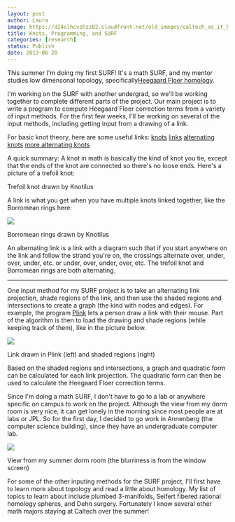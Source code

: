 ```yaml
---
layout: post
author: Laura
image: https://d24slhcvzhzz82.cloudfront.net/old_images/caltech_as_it_happens/6a0105349b8251970b01901d8b1589970b.png
title: Knots, Programming, and SURF 
categories: [research]
status: Publish
date: 2013-06-20
---
```



This summer I'm doing my first SURF! It's a math SURF, and my mentor studies low dimensonal topology, specifically[Heegaard Floer homology](https://en.wikipedia.org/wiki/Floer_homology#Heegaard_Floer_homology).

 I'm working on the SURF with another undergrad, so we'll be working 
together to complete different parts of the project. Our main project is to write a 
program to compute Heegaard Floer correction terms from a variety of 
input methods. For the first few weeks, I'll be working on several of 
the input methods, including getting input from a drawing of a link.

For basic knot theory, here are some useful links: [knots](https://www.oglethorpe.edu/faculty/j_nardo/knots/intro.htm#num1) [links](https://en.wikipedia.org/wiki/Link_%28knot_theory%29) [alternating knots](https://planetmath.org/alternatingknot) [more alternating knots](https://www.math.cuhk.edu.hk/publect/lecture4/alternating.html)

A quick summary: A knot in math is basically the kind of 
knot you tie, except that the ends of the knot are connected so there's 
no loose ends. Here's a picture of a trefoil knot:

Trefoil knot drawn by Knotilus

A link is what you get when you have multiple knots linked together, like the Borromean rings here:



![](https://d24slhcvzhzz82.cloudfront.net/old_images/caltech_as_it_happens/6a0105349b8251970b019103813347970c.png)

Borromean rings drawn by Knotilus

An
 alternating link is a link with a diagram such that if you start 
anywhere on the link and follow the strand you're on, the crossings 
alternate over, under, over, under, etc. or under, over, under, over, 
etc. The trefoil knot and Borromean rings are both alternating.

----

One input method for my SURF project is to take an alternating link 
projection, shade regions of the link, and then use the shaded regions 
and intersections to create a graph (the kind with nodes and edges). For
 example, the program [Plink](https://www.math.uic.edu/t3m/SnapPy/plink.html)
 lets a person draw a link with their mouse. Part of the algorithm is 
then to load the drawing and shade regions (while keeping track of 
them), like in the picture below.


![](https://d24slhcvzhzz82.cloudfront.net/old_images/caltech_as_it_happens/6a0105349b8251970b0191038144dd970c.png)

Link drawn in Plink (left) and shaded regions (right)

Based on the shaded regions and intersections, a graph and quadratic form can be calculated for each link projection. The quadratic form can then be used to calculate the Heegaard Floer correction terms.

Since I'm doing a math SURF, I don't have to go to a lab or anywhere specific on campus to work on the project. Although the view from my dorm room is very nice, it can get lonely in the morning since most people are at labs or JPL. So for the first day, I decided to go work in Annenberg (the computer science building), since they have an undergraduate computer lab. 

![](https://d24slhcvzhzz82.cloudfront.net/old_images/caltech_as_it_happens/6a0105349b8251970b0191038189d5970c.jpg)

View from my summer dorm room (the blurriness is from the window screen)

For some of the other inputing methods for the SURF project, I'll first have to learn more about 
topology and read a little about homology. My list of topics to learn about include plumbed 3-manifolds, Seifert fibered rational 
homology spheres, and Dehn surgery. Fortunately I know several other math majors staying at Caltech over the summer!

